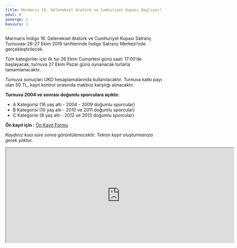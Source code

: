 ```yaml
---
title: Marmaris 15. Geleneksel Atatürk ve Cumhuriyet Kupası Başlıyor!
odul: 0
yonerge: 1
basvuru: 1
---
```


Marmaris İndigo 16. Geleneksel Atatürk ve Cumhuriyet Kupası Satranç Turnuvası 26-27 Ekim 2019 tarihlerinde 
İndigo Satranç Merkezi’nde gerçekleştirilecek.

Tüm kategoriler için ilk tur 26 Ekim Cumartesi günü saat: 17:00’de başlayacak, turnuva 27 Ekim Pazar günü oynanacak turlarla tamamlanacaktır.

Turnuva sonuçları UKD hesaplamalarında kullanılacaktır. Turnuva katkı payı olan 50 TL, kayıt kontrol sırasında makbuz karşılığı alınacaktır.

**Turnuva 2004 ve sonrası doğumlu sporculara açıktır.**

* A Kategorisi (16 yaş altı - 2004 - 2009 doğumlu sporcular)
* B Kategorisi (10 yaş altı - 2010 ve 2011 doğumlu sporcular)
* C Kategorisi (8 yaş altı - 2012 ve 2013 doğumlu sporcular)

**Ön kayıt için :** <a href="https://forms.gle/s1jsRYurmFrWkXKT7" target="_blank">Ön Kayıt Formu</a>

_Kaydınız kısa süre sonra görüntülenecektir. Tekrar kayıt oluşturmanıza gerek yoktur._
<iframe src="https://docs.google.com/spreadsheets/d/e/2PACX-1vQ-w_oruli-Ey5qlogpr2_rvePxgtmf6Nu6B5aIaL1xB8kNQeJgZ9de4yyYhZ6L3RfDLlUr6jsuTQPc/pubhtml?widget=true&amp;headers=false" width="720" height="300"></iframe>
